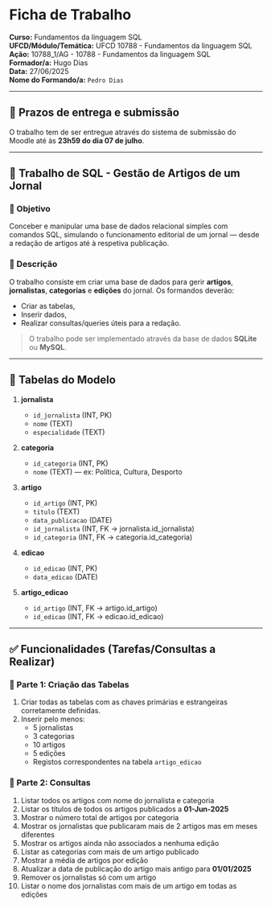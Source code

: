 # Ficha de Trabalho

**Curso:** Fundamentos da linguagem SQL  
**UFCD/Módulo/Temática:** UFCD 10788 - Fundamentos da linguagem SQL  
**Ação:** 10788_1/AG - 10788 - Fundamentos da linguagem SQL  
**Formador/a:** Hugo Dias  
**Data:** 27/06/2025  
**Nome do Formando/a:** `Pedro Dias`

---

## 📅 Prazos de entrega e submissão

O trabalho tem de ser entregue através do sistema de submissão do Moodle até às **23h59 do dia 07 de julho**.

---

## 📄 Trabalho de SQL - Gestão de Artigos de um Jornal

### 🎯 Objetivo

Conceber e manipular uma base de dados relacional simples com comandos SQL, simulando o funcionamento editorial de um jornal — desde a redação de artigos até à respetiva publicação.

### 📝 Descrição

O trabalho consiste em criar uma base de dados para gerir **artigos**, **jornalistas**, **categorias** e **edições** do jornal. Os formandos deverão:

- Criar as tabelas,
- Inserir dados,
- Realizar consultas/queries úteis para a redação.

> O trabalho pode ser implementado através da base de dados **SQLite** ou **MySQL**.

---

## 🧱 Tabelas do Modelo

1. **jornalista**
   - `id_jornalista` (INT, PK)
   - `nome` (TEXT)
   - `especialidade` (TEXT)

2. **categoria**
   - `id_categoria` (INT, PK)
   - `nome` (TEXT) — ex: Política, Cultura, Desporto

3. **artigo**
   - `id_artigo` (INT, PK)
   - `titulo` (TEXT)
   - `data_publicacao` (DATE)
   - `id_jornalista` (INT, FK → jornalista.id_jornalista)
   - `id_categoria` (INT, FK → categoria.id_categoria)

4. **edicao**
   - `id_edicao` (INT, PK)
   - `data_edicao` (DATE)

5. **artigo_edicao**
   - `id_artigo` (INT, FK → artigo.id_artigo)
   - `id_edicao` (INT, FK → edicao.id_edicao)

---

## ✅ Funcionalidades (Tarefas/Consultas a Realizar)

### 📌 Parte 1: Criação das Tabelas

1. Criar todas as tabelas com as chaves primárias e estrangeiras corretamente definidas.
2. Inserir pelo menos:
   - 5 jornalistas
   - 3 categorias
   - 10 artigos
   - 5 edições
   - Registos correspondentes na tabela `artigo_edicao`

### 🔎 Parte 2: Consultas

1. Listar todos os artigos com nome do jornalista e categoria  
2. Listar os títulos de todos os artigos publicados a **01-Jun-2025**  
3. Mostrar o número total de artigos por categoria  
4. Mostrar os jornalistas que publicaram mais de 2 artigos mas em meses diferentes  
5. Mostrar os artigos ainda não associados a nenhuma edição  
6. Listar as categorias com mais de um artigo publicado  
7. Mostrar a média de artigos por edição  
8. Atualizar a data de publicação do artigo mais antigo para **01/01/2025**  
9. Remover os jornalistas só com um artigo  
10. Listar o nome dos jornalistas com mais de um artigo em todas as edições  
